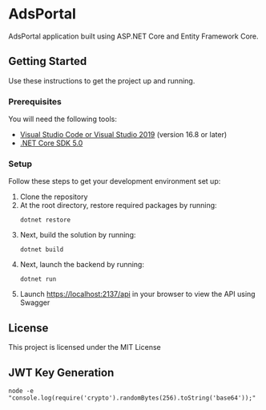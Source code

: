 # AdsPortal
AdsPortal application built using ASP.NET Core and Entity Framework Core.

## Getting Started
Use these instructions to get the project up and running.

### Prerequisites
You will need the following tools:

* [Visual Studio Code or Visual Studio 2019](https://visualstudio.microsoft.com/vs/) (version 16.8 or later)
* [.NET Core SDK 5.0](https://dotnet.microsoft.com/download/dotnet-core/5.0)

### Setup
Follow these steps to get your development environment set up:

  1. Clone the repository
  2. At the root directory, restore required packages by running:
     ```
     dotnet restore
     ```
  3. Next, build the solution by running:
     ```
     dotnet build
     ```
  4. Next, launch the backend by running:
     ```
	 dotnet run
	 ```
  5. Launch [https://localhost:2137/api](http://localhost:2137/api) in your browser to view the API using Swagger

## License

This project is licensed under the MIT License

## JWT Key Generation

```
node -e "console.log(require('crypto').randomBytes(256).toString('base64'));"
```

